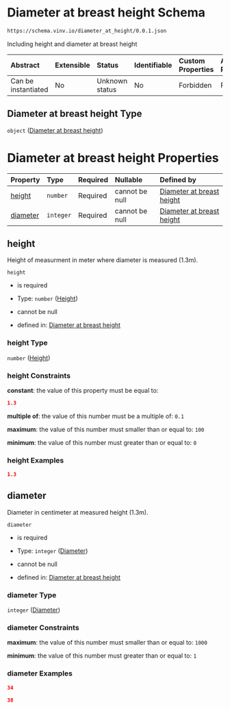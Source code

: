 # Diameter at breast height Schema

```txt
https://schema.vinv.io/diameter_at_height/0.0.1.json
```

Including height and diameter at breast height

| Abstract            | Extensible | Status         | Identifiable | Custom Properties | Additional Properties | Access Restrictions | Defined In                                                                                                            |
| :------------------ | :--------- | :------------- | :----------- | :---------------- | :-------------------- | :------------------ | :-------------------------------------------------------------------------------------------------------------------- |
| Can be instantiated | No         | Unknown status | No           | Forbidden         | Forbidden             | none                | [dereferenced.doc.json](../../../../../vinv-schemas/vinv-tree/out/0.0.1/dereferenced.doc.json "open original schema") |

## Diameter at breast height Type

`object` ([Diameter at breast height](dereferenced.md))

# Diameter at breast height Properties

| Property              | Type      | Required | Nullable       | Defined by                                                                                                                                   |
| :-------------------- | :-------- | :------- | :------------- | :------------------------------------------------------------------------------------------------------------------------------------------- |
| [height](#height)     | `number`  | Required | cannot be null | [Diameter at breast height](dereferenced-properties-height.md "https://schema.vinv.io/diameter_at_height/0.0.1.json#/properties/height")     |
| [diameter](#diameter) | `integer` | Required | cannot be null | [Diameter at breast height](dereferenced-properties-diameter.md "https://schema.vinv.io/diameter_at_height/0.0.1.json#/properties/diameter") |

## height

Height of measurment in meter where diameter is measured (1.3m).

`height`

*   is required

*   Type: `number` ([Height](dereferenced-properties-height.md))

*   cannot be null

*   defined in: [Diameter at breast height](dereferenced-properties-height.md "https://schema.vinv.io/diameter_at_height/0.0.1.json#/properties/height")

### height Type

`number` ([Height](dereferenced-properties-height.md))

### height Constraints

**constant**: the value of this property must be equal to:

```json
1.3
```

**multiple of**: the value of this number must be a multiple of: `0.1`

**maximum**: the value of this number must smaller than or equal to: `100`

**minimum**: the value of this number must greater than or equal to: `0`

### height Examples

```json
1.3
```

## diameter

Diameter in centimeter at measured height (1.3m).

`diameter`

*   is required

*   Type: `integer` ([Diameter](dereferenced-properties-diameter.md))

*   cannot be null

*   defined in: [Diameter at breast height](dereferenced-properties-diameter.md "https://schema.vinv.io/diameter_at_height/0.0.1.json#/properties/diameter")

### diameter Type

`integer` ([Diameter](dereferenced-properties-diameter.md))

### diameter Constraints

**maximum**: the value of this number must smaller than or equal to: `1000`

**minimum**: the value of this number must greater than or equal to: `1`

### diameter Examples

```json
34
```

```json
38
```
